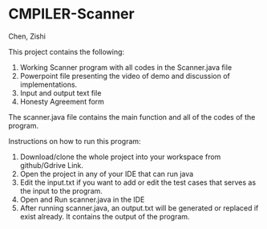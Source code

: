 # CMPILER-Scanner

Chen, Zishi

This project contains the following:
  1. Working Scanner program with all codes in the Scanner.java file
  2. Powerpoint file presenting the video of demo and discussion of implementations.
  3. Input and output text file
  4. Honesty Agreement form


The scanner.java file contains the main function and all of the codes of the program.


Instructions on how to run this program:
  1. Download/clone the whole project into your workspace from github/Gdrive Link.
  2. Open the project in any of your IDE that can run java
  3. Edit the input.txt if you want to add or edit the test cases that serves as the input to the program.
  4. Open and Run scanner.java in the IDE
  5. After running scanner.java, an output.txt will be generated or replaced if exist already. It contains the output of the program.




